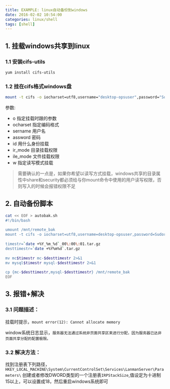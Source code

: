 ```yaml
---
title: EXAMPLE: linux自动备份到windows
date: 2016-02-02 10:54:00
categories: linux/shell
tags: [shell]
--- 
```


## 1. 挂载windows共享到linux
### 1.1 安装cifs-utils
``` bash
yum install cifs-utils
```

### 1.2 挂在cifs格式windows盘
``` bash
mount -t cifs -o iocharset=utf8,username="desktop-opsuser",password="Sudoroot55",uid=0,dir_mode=0777,file_mode=0777,rw //172.16.2.28/dailybak /mnt/remote_bak/
```

参数:
- o 指定挂载时跟的参数
- ocharset 指定编码格式
- sername 用户名
- assword 密码
- id 用什么身份挂载
- ir_mode 目录挂载权限
- ile_mode 文件挂载权限
- w 指定读写模式挂载

> 需要确认的一点是，如果你希望以读写方式挂载，windows共享的目录属性中share和security都必须给与你mount命令中使用的用户读写权限，否则写入的时候会报错权限不足
 
## 2. 自动备份脚本
``` bash
cat << EOF > autobak.sh
#!/bin/bash
 
umount /mnt/remote_bak
mount -t cifs -o iocharset=utf8,username=desktop-opsuser,password=Sudoroot88,uid=0,dir_mode=0777,file_mode=0777,rw //172.16.2.28/dailybak /mnt/remote_bak/
 
timestr=`date +%Y_%m_%d`_00\:00\:01.tar.gz
desttimestr=`date +%Y%m%d`.tar.gz
 
mv mc$timestr mc-$desttimestr 2>&1
mv mysql$timestr mysql-$desttimestr 2>&1
 
cp {mc-$desttimestr,mysql-$desttimestr} /mnt/remote_bak
EOF
```
 
## 3. 报错+解决

### 3.1 问题描述：
挂载时提示，`mount error(12): Cannot allocate memory`

window系统日志显示，`服务器无法通过系统非页面共享区来进行分配，因为服务器已达非页面共享分配的配置极限。`

### 3.2 解决方法：
找到注册表下列路径，`HKEY_LOCAL_MACHINE\System\CurrentControlSet\Services\LanmanServer\Parameters\`
创建或者修改DWORD类型的一个注册表`IRPStackSize`,值设定为十进制15以上，可以设置成18，然后重启windows系统即可
 
